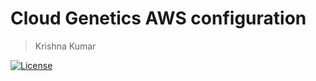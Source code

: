 # Cloud Genetics AWS configuration
> Krishna Kumar

[![License](https://img.shields.io/badge/license-CC--By--SA--4.0-brightgreen.svg)](https://raw.githubusercontent.com/cloudgenetics/aws/main/LICENSE.md)

